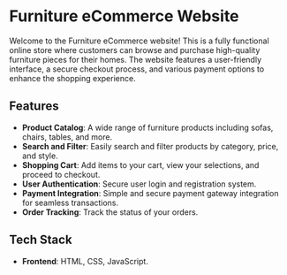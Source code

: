 # Furniture eCommerce Website

Welcome to the Furniture eCommerce website! This is a fully functional online store where customers can browse and purchase high-quality furniture pieces for their homes. The website features a user-friendly interface, a secure checkout process, and various payment options to enhance the shopping experience.

## Features

- **Product Catalog**: A wide range of furniture products including sofas, chairs, tables, and more.
- **Search and Filter**: Easily search and filter products by category, price, and style.
- **Shopping Cart**: Add items to your cart, view your selections, and proceed to checkout.
- **User Authentication**: Secure user login and registration system.
- **Payment Integration**: Simple and secure payment gateway integration for seamless transactions.
- **Order Tracking**: Track the status of your orders.

## Tech Stack

- **Frontend**: HTML, CSS, JavaScript.

